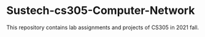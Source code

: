 # Sustech-cs305-Computer-Network

This repository contains lab assignments and projects of CS305 in 2021 fall.
